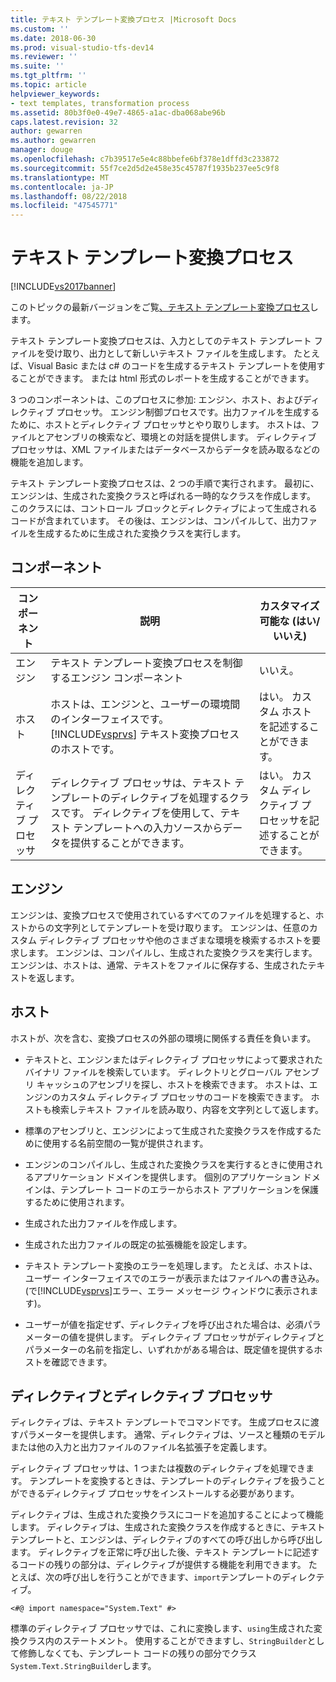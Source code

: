 ```yaml
---
title: テキスト テンプレート変換プロセス |Microsoft Docs
ms.custom: ''
ms.date: 2018-06-30
ms.prod: visual-studio-tfs-dev14
ms.reviewer: ''
ms.suite: ''
ms.tgt_pltfrm: ''
ms.topic: article
helpviewer_keywords:
- text templates, transformation process
ms.assetid: 80b3f0e0-49e7-4865-a1ac-dba068abe96b
caps.latest.revision: 32
author: gewarren
ms.author: gewarren
manager: douge
ms.openlocfilehash: c7b39517e5e4c88bbefe6bf378e1dffd3c233872
ms.sourcegitcommit: 55f7ce2d5d2e458e35c45787f1935b237ee5c9f8
ms.translationtype: MT
ms.contentlocale: ja-JP
ms.lasthandoff: 08/22/2018
ms.locfileid: "47545771"
---
```

# <a name="the-text-template-transformation-process"></a>テキスト テンプレート変換プロセス
[!INCLUDE[vs2017banner](../includes/vs2017banner.md)]

このトピックの最新バージョンをご覧[、テキスト テンプレート変換プロセス](https://docs.microsoft.com/visualstudio/modeling/the-text-template-transformation-process)します。  
  
テキスト テンプレート変換プロセスは、入力としてのテキスト テンプレート ファイルを受け取り、出力として新しいテキスト ファイルを生成します。 たとえば、Visual Basic または c# のコードを生成するテキスト テンプレートを使用することができます。 または html 形式のレポートを生成することができます。  
  
 3 つのコンポーネントは、このプロセスに参加: エンジン、ホスト、およびディレクティブ プロセッサ。 エンジン制御プロセスです。出力ファイルを生成するために、ホストとディレクティブ プロセッサとやり取りします。 ホストは、ファイルとアセンブリの検索など、環境との対話を提供します。 ディレクティブ プロセッサは、XML ファイルまたはデータベースからデータを読み取るなどの機能を追加します。  
  
 テキスト テンプレート変換プロセスは、2 つの手順で実行されます。 最初に、エンジンは、生成された変換クラスと呼ばれる一時的なクラスを作成します。 このクラスには、コントロール ブロックとディレクティブによって生成されるコードが含まれています。 その後は、エンジンは、コンパイルして、出力ファイルを生成するために生成された変換クラスを実行します。  
  
## <a name="components"></a>コンポーネント  
  
|コンポーネント|説明|カスタマイズ可能な (はい/いいえ)|  
|---------------|-----------------|------------------------------|  
|エンジン|テキスト テンプレート変換プロセスを制御するエンジン コンポーネント|いいえ。|  
|ホスト|ホストは、エンジンと、ユーザーの環境間のインターフェイスです。 [!INCLUDE[vsprvs](../includes/vsprvs-md.md)] テキスト変換プロセスのホストです。|はい。 カスタム ホストを記述することができます。|  
|ディレクティブ プロセッサ|ディレクティブ プロセッサは、テキスト テンプレートのディレクティブを処理するクラスです。 ディレクティブを使用して、テキスト テンプレートへの入力ソースからデータを提供することができます。|はい。 カスタム ディレクティブ プロセッサを記述することができます。|  
  
## <a name="the-engine"></a>エンジン  
 エンジンは、変換プロセスで使用されているすべてのファイルを処理すると、ホストからの文字列としてテンプレートを受け取ります。 エンジンは、任意のカスタム ディレクティブ プロセッサや他のさまざまな環境を検索するホストを要求します。 エンジンは、コンパイルし、生成された変換クラスを実行します。 エンジンは、ホストは、通常、テキストをファイルに保存する、生成されたテキストを返します。  
  
## <a name="the-host"></a>ホスト  
 ホストが、次を含む、変換プロセスの外部の環境に関係する責任を負います。  
  
-   テキストと、エンジンまたはディレクティブ プロセッサによって要求されたバイナリ ファイルを検索しています。 ディレクトリとグローバル アセンブリ キャッシュのアセンブリを探し、ホストを検索できます。 ホストは、エンジンのカスタム ディレクティブ プロセッサのコードを検索できます。 ホストも検索しテキスト ファイルを読み取り、内容を文字列として返します。  
  
-   標準のアセンブリと、エンジンによって生成された変換クラスを作成するために使用する名前空間の一覧が提供されます。  
  
-   エンジンのコンパイルし、生成された変換クラスを実行するときに使用されるアプリケーション ドメインを提供します。 個別のアプリケーション ドメインは、テンプレート コードのエラーからホスト アプリケーションを保護するために使用されます。  
  
-   生成された出力ファイルを作成します。  
  
-   生成された出力ファイルの既定の拡張機能を設定します。  
  
-   テキスト テンプレート変換のエラーを処理します。 たとえば、ホストは、ユーザー インターフェイスでのエラーが表示またはファイルへの書き込み。 (で[!INCLUDE[vsprvs](../includes/vsprvs-md.md)]エラー、エラー メッセージ ウィンドウに表示されます)。  
  
-   ユーザーが値を指定せず、ディレクティブを呼び出された場合は、必須パラメーターの値を提供します。 ディレクティブ プロセッサがディレクティブとパラメーターの名前を指定し、いずれかがある場合は、既定値を提供するホストを確認できます。  
  
## <a name="directives-and-directive-processors"></a>ディレクティブとディレクティブ プロセッサ  
 ディレクティブは、テキスト テンプレートでコマンドです。 生成プロセスに渡すパラメーターを提供します。 通常、ディレクティブは、ソースと種類のモデルまたは他の入力と出力ファイルのファイル名拡張子を定義します。  
  
 ディレクティブ プロセッサは、1 つまたは複数のディレクティブを処理できます。 テンプレートを変換するときは、テンプレートのディレクティブを扱うことができるディレクティブ プロセッサをインストールする必要があります。  
  
 ディレクティブは、生成された変換クラスにコードを追加することによって機能します。 ディレクティブは、生成された変換クラスを作成するときに、テキスト テンプレートと、エンジンは、ディレクティブのすべての呼び出しから呼び出します。 ディレクティブを正常に呼び出した後、テキスト テンプレートに記述するコードの残りの部分は、ディレクティブが提供する機能を利用できます。 たとえば、次の呼び出しを行うことができます、`import`テンプレートのディレクティブ。  
  
 `<#@ import namespace="System.Text" #>`  
  
 標準のディレクティブ プロセッサでは、これに変換します、`using`生成された変換クラス内のステートメント。 使用することができますし、`StringBuilder`として修飾しなくても、テンプレート コードの残りの部分でクラス`System.Text.StringBuilder`します。



